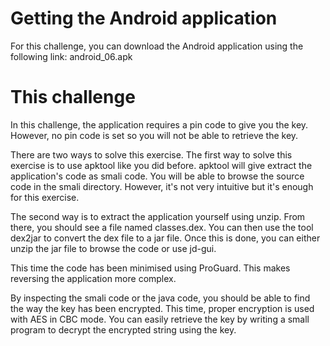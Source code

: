 # Getting the Android application

For this challenge, you can download the Android application using the following link: android_06.apk

# This challenge

In this challenge, the application requires a pin code to give you the key. However, no pin code is set so you will not be able to retrieve the key.

There are two ways to solve this exercise. The first way to solve this exercise is to use apktool like you did before. apktool will give extract the application's code as smali code. You will be able to browse the source code in the smali directory. However, it's not very intuitive but it's enough for this exercise.

The second way is to extract the application yourself using unzip. From there, you should see a file named classes.dex. You can then use the tool dex2jar to convert the dex file to a jar file. Once this is done, you can either unzip the jar file to browse the code or use jd-gui.

This time the code has been minimised using ProGuard. This makes reversing the application more complex.

By inspecting the smali code or the java code, you should be able to find the way the key has been encrypted. This time, proper encryption is used with AES in CBC mode. You can easily retrieve the key by writing a small program to decrypt the encrypted string using the key.